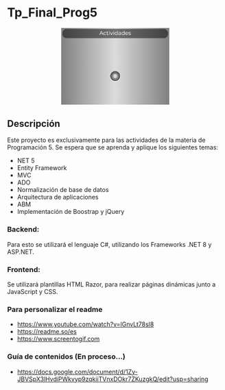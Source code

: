 # **Tp_Final_Prog5**
<div align="center">
  <img src="./screenshots/Menu.gif" width="50%" height="50%"/>
</div>


## **Descripción**

Este proyecto es exclusivamente para las actividades de la materia de Programación 5. Se espera que se aprenda y aplique los siguientes temas:

- NET 5
- Entity Framework
- MVC
- ADO
- Normalización de base de datos
- Arquitectura de aplicaciones
- ABM
- Implementación de Boostrap y jQuery

### Backend:
Para esto se utilizará el lenguaje C#, utilizando los Frameworks .NET 8 y ASP.NET.

### Frontend:
Se utilizará plantillas HTML Razor, para realizar páginas dinámicas junto a JavaScript y CSS.


### Para personalizar el readme

- https://www.youtube.com/watch?v=lGnvLt78sl8
- https://readme.so/es
- https://www.screentogif.com

### Guía de contenidos (En proceso...)

- https://docs.google.com/document/d/1Zy-JBVSpX3lHvdiPWkvyp9zqkiiTVnxDOkr7ZKuzgkQ/edit?usp=sharing
